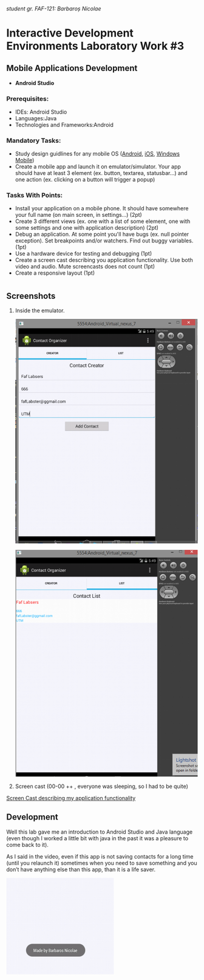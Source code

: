 
###### student gr. FAF-121: Barbaroș Nicolae
# Interactive Development Environments Laboratory Work #3

## Mobile Applications Development
  - **Android Studio**

### Prerequisites:
  - IDEs: Android Studio
  - Languages:Java
  - Technologies and Frameworks:Android

### Mandatory Tasks:
  - Study design guidlines for any mobile OS ([Android](https://developer.android.com/design/index.html), [iOS](https://developer.apple.com/library/ios/documentation/userexperience/conceptual/MobileHIG/index.html), [Windows Mobile](http://dev.windowsphone.com/en-us/design))
  - Create a mobile app and launch it on emulator/simulator. Your app should have at least 3 element (ex. button, textarea, statusbar...) and one action (ex. clicking on a button will trigger a popup)

### Tasks With Points:
  - Install your application on a mobile phone. It should have somewhere your full name (on main screen, in settings...) (2pt)
  - Create 3 different views (ex. one with a list of some element, one with some settings and one with application description) (2pt)
  - Debug an application. At some point you'll have bugs (ex. null pointer exception). Set breakpoints and/or watchers. Find out buggy variables. (1pt)
  - Use a hardware device for testing and debugging (1pt)
  - Create a screen cast describing you application functionality. Use both video and audio. Mute screencasts does not count (1pt)
  - Create a responsive layout (1pt)

#
## Screenshots

1. Inside the emulator.

    ![Screenshot1](https://raw.githubusercontent.com/TUM-FAF/FAF-121-Barbaros-Nicolae/master/IDE/Lab%233/inEmulator.png)
    
    ![Screenshot2](https://raw.githubusercontent.com/TUM-FAF/FAF-121-Barbaros-Nicolae/master/IDE/Lab%233/inEmulator2.png)

2. Screen cast (00-00 ++ , everyone was sleeping, so I had to be quite)
  
  [Screen Cast describing my application functionality](https://www.youtube.com/watch?v=9qqTkc0u3a4&feature=youtu.be)


## Development
 
Well this lab gave me an introduction to Android Studio and Java language (even though I worked a little bit with java in the past it was a pleasure to come back to it).

As I said in the video, even if this app is not saving contacts for a long time (until you relaunch it) sometimes when you need to save something and you don’t have anything else than this app, than it is a life saver.


![Screenshot3](https://raw.githubusercontent.com/TUM-FAF/FAF-121-Barbaros-Nicolae/master/IDE/Lab%233/myName.png)



